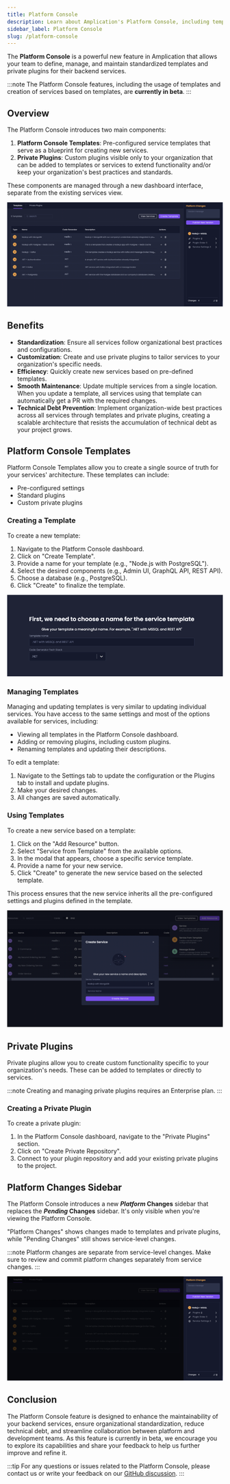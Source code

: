 ```yaml
---
title: Platform Console
description: Learn about Amplication's Platform Console, including templates and private plugins for standardizing service creation and management.
sidebar_label: Platform Console
slug: /platform-console
---
```


The **Platform Console** is a powerful new feature in Amplication that allows your team to define, manage, and maintain standardized templates and private plugins for their backend services.

:::note
The Platform Console features, including the usage of templates and creation of services based on templates, are **currently in beta**.
:::

## Overview

The Platform Console introduces two main components:

1. **Platform Console Templates**: Pre-configured service templates that serve as a blueprint for creating new services.
2. **Private Plugins**: Custom plugins visible only to your organization that can be added to templates or services to extend functionality and/or keep your organization's best practices and standards.

These components are managed through a new dashboard interface, separate from the existing services view.

![Amplication Platform Console](./assets/amplication-platform-console.png)

## Benefits

- **Standardization**: Ensure all services follow organizational best practices and configurations.
- **Customization**: Create and use private plugins to tailor services to your organization's specific needs.
- **Efficiency**: Quickly create new services based on pre-defined templates.
- **Smooth Maintenance**: Update multiple services from a single location. When you update a template, all services using that template can automatically get a PR with the required changes.
- **Technical Debt Prevention**: Implement organization-wide best practices across all services through templates and private plugins, creating a scalable architecture that resists the accumulation of technical debt as your project grows.

## Platform Console Templates

Platform Console Templates allow you to create a single source of truth for your services' architecture. These templates can include:

- Pre-configured settings
- Standard plugins
- Custom private plugins

### Creating a Template

To create a new template:

1. Navigate to the Platform Console dashboard.
2. Click on "Create Template".
3. Provide a name for your template (e.g., "Node.js with PostgreSQL").
4. Select the desired components (e.g., Admin UI, GraphQL API, REST API).
5. Choose a database (e.g., PostgreSQL).
6. Click "Create" to finalize the template.

![Amplication Create New Template](./assets/template-name-and-stack.png)

### Managing Templates

Managing and updating templates is very similar to updating individual services. You have access to the same settings and most of the options available for services, including:

- Viewing all templates in the Platform Console dashboard.
- Adding or removing plugins, including custom plugins.
- Renaming templates and updating their descriptions.

To edit a template:

1. Navigate to the Settings tab to update the configuration or the Plugins tab to install and update plugins.
2. Make your desired changes.
3. All changes are saved automatically.

<!-- :::note
When you update a template, **all services using that template will be updated in your next build**, ensuring consistency across your infrastructure.
:::
-->

### Using Templates

To create a new service based on a template:

1. Click on the "Add Resource" button.
2. Select "Service from Template" from the available options.
3. In the modal that appears, choose a specific service template.
4. Provide a name for your new service.
5. Click "Create" to generate the new service based on the selected template.

This process ensures that the new service inherits all the pre-configured settings and plugins defined in the template.

![Amplication Create Services From Template](./assets/create-service-from-template.png)

## Private Plugins

Private plugins allow you to create custom functionality specific to your organization's needs. These can be added to templates or directly to services.

:::note
Creating and managing private plugins requires an Enterprise plan.
:::

### Creating a Private Plugin

To create a private plugin:

1. In the Platform Console dashboard, navigate to the "Private Plugins" section.
2. Click on "Create Private Repository".
3. Connect to your plugin repository and add your existing private plugins to the project.

## Platform Changes Sidebar

The Platform Console introduces a new **_Platform_ Changes** sidebar that replaces the **_Pending_ Changes** sidebar. It's only visible when you're viewing the Platform Console.

"Platform Changes" shows changes made to templates and private plugins, while "Pending Changes" still shows service-level changes.

:::note
Platform changes are separate from service-level changes. Make sure to review and commit platform changes separately from service changes.
:::

![Amplication Create Services From Template](./assets/platform-changes.png)

## Conclusion

The Platform Console feature is designed to enhance the maintainability of your backend services, ensure organizational standardization, reduce technical debt, and streamline collaboration between platform and development teams.
As this feature is currently in beta, we encourage you to explore its capabilities and share your feedback to help us further improve and refine it.

:::tip
For any questions or issues related to the Platform Console, please contact us or write your feedback on our [GitHub discussion](https://github.com/amplication/amplication/discussions/8979).
:::